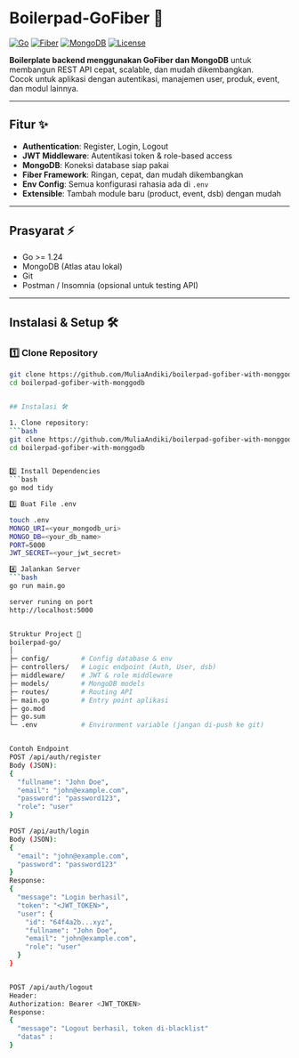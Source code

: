 # Boilerpad-GoFiber 🚀

[![Go](https://img.shields.io/badge/Go-1.24-blue?logo=go&logoColor=white)](https://golang.org/)
[![Fiber](https://img.shields.io/badge/Fiber-2.50.0-brightgreen)](https://gofiber.io/)
[![MongoDB](https://img.shields.io/badge/MongoDB-5.0-green?logo=mongodb&logoColor=white)](https://www.mongodb.com/)
[![License](https://img.shields.io/badge/License-MIT-blue)](LICENSE)

**Boilerplate backend menggunakan GoFiber dan MongoDB** untuk membangun REST API cepat, scalable, dan mudah dikembangkan.  
Cocok untuk aplikasi dengan autentikasi, manajemen user, produk, event, dan modul lainnya.

---

## Fitur ✨

- **Authentication**: Register, Login, Logout
- **JWT Middleware**: Autentikasi token & role-based access
- **MongoDB**: Koneksi database siap pakai
- **Fiber Framework**: Ringan, cepat, dan mudah dikembangkan
- **Env Config**: Semua konfigurasi rahasia ada di `.env`
- **Extensible**: Tambah module baru (product, event, dsb) dengan mudah

---

## Prasyarat ⚡

- Go >= 1.24
- MongoDB (Atlas atau lokal)
- Git
- Postman / Insomnia (opsional untuk testing API)

---

## Instalasi & Setup 🛠️

### 1️⃣ Clone Repository

````bash
git clone https://github.com/MuliaAndiki/boilerpad-gofiber-with-monggodb.git
cd boilerpad-gofiber-with-monggodb


## Instalasi 🛠️

1. Clone repository:
```bash
git clone https://github.com/MuliaAndiki/boilerpad-gofiber-with-monggodb.git
cd boilerpad-gofiber-with-monggodb


2️⃣ Install Dependencies
```bash
go mod tidy

3️⃣ Buat File .env

touch .env
MONGO_URI=<your_mongodb_uri>
MONGO_DB=<your_db_name>
PORT=5000
JWT_SECRET=<your_jwt_secret>

4️⃣ Jalankan Server
```bash
go run main.go

server runing on port
http://localhost:5000


Struktur Project 📁
boilerpad-go/
│
├─ config/        # Config database & env
├─ controllers/   # Logic endpoint (Auth, User, dsb)
├─ middleware/    # JWT & role middleware
├─ models/        # MongoDB models
├─ routes/        # Routing API
├─ main.go        # Entry point aplikasi
├─ go.mod
├─ go.sum
└─ .env           # Environment variable (jangan di-push ke git)


Contoh Endpoint
POST /api/auth/register
Body (JSON):
{
  "fullname": "John Doe",
  "email": "john@example.com",
  "password": "password123",
  "role": "user"
}

POST /api/auth/login
Body (JSON):
{
  "email": "john@example.com",
  "password": "password123"
}
Response:
{
  "message": "Login berhasil",
  "token": "<JWT_TOKEN>",
  "user": {
    "id": "64f4a2b...xyz",
    "fullname": "John Doe",
    "email": "john@example.com",
    "role": "user"
  }
}


POST /api/auth/logout
Header:
Authorization: Bearer <JWT_TOKEN>
Response:
{
  "message": "Logout berhasil, token di-blacklist"
  "datas" :
}
````
